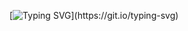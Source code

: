 [![Typing SVG](https://readme-typing-svg.demolab.com?font=Fira+Code&pause=1000&width=435&lines=printf(%22Hello%2C+World!%22);I'm+coming%2C+but+where+are+you%3F)](https://git.io/typing-svg)
